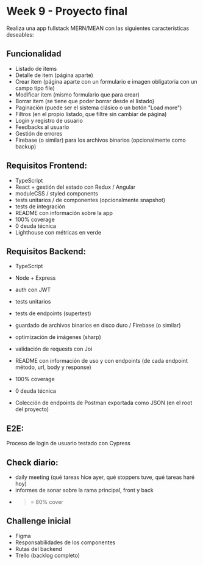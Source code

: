 # Week 9 - Proyecto final

Realiza una app fullstack MERN/MEAN con las siguientes características deseables:

## Funcionalidad

- Listado de items
- Detalle de item (página aparte)
- Crear item (página aparte con un formulario e imagen obligatoria con un campo tipo file)
- Modificar item (mismo formulario que para crear)
- Borrar item (se tiene que poder borrar desde el listado)
- Paginación (puede ser el sistema clásico o un botón "Load more")
- Filtros (en el propio listado, que filtre sin cambiar de página)
- Login y registro de usuario
- Feedbacks al usuario
- Gestión de errores
- Firebase (o similar) para los archivos binarios (opcionalmente como backup)

## Requisitos Frontend:

- TypeScript
- React + gestión del estado con Redux / Angular
- moduleCSS / styled components
- tests unitarios / de componentes (opcionalmente snapshot)
- tests de integración
- README con información sobre la app
- 100% coverage
- 0 deuda técnica
- Lighthouse con métricas en verde

## Requisitos Backend:

- TypeScript
- Node + Express
- auth con JWT
- tests unitarios
- tests de endpoints (supertest)
- guardado de archivos binarios en disco duro / Firebase (o similar)

- optimización de imágenes (sharp)
- validación de requests con Joi

- README con información de uso y con endpoints (de cada endpoint método, url, body y response)
- 100% coverage
- 0 deuda técnica
- Colección de endpoints de Postman exportada como JSON (en el root del proyecto)

## E2E:

Proceso de login de usuario testado con Cypress

## Check diario:

- daily meeting (qué tareas hice ayer, qué stoppers tuve, qué tareas haré hoy)
- informes de sonar sobre la rama principal, front y back
- > = 80% cover

## Challenge inicial

- Figma
- Responsabilidades de los componentes
- Rutas del backend
- Trello (backlog completo)
